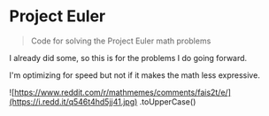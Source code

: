 # Project Euler
> Code for solving the Project Euler math problems

I already did some, so this is for the problems I do going forward.

I'm optimizing for speed but not if it makes the math less expressive.

![https://www.reddit.com/r/mathmemes/comments/fais2t/e/](https://i.redd.it/q546t4hd5jj41.jpg)
.toUpperCase()